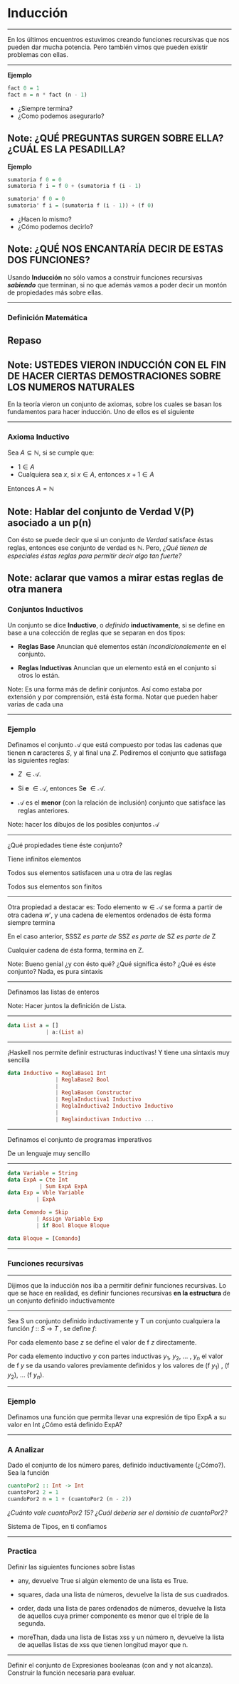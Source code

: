# Inducción

----

En los últimos encuentros estuvimos creando funciones recursivas que nos pueden dar mucha potencia. Pero también vimos que pueden existir problemas con ellas.

----

**Ejemplo**

```haskell
fact 0 = 1
fact n = n * fact (n - 1)
```

-  ¿Siempre termina? <!-- .element: class="fragment" -->
-  ¿Como podemos asegurarlo? <!-- .element: class="fragment" --> 

Note: ¿QUÉ PREGUNTAS SURGEN SOBRE ELLA? ¿CUÁL ES LA PESADILLA?
----

**Ejemplo**

```haskell
sumatoria f 0 = 0
sumatoria f i = f 0 + (sumatoria f (i - 1)

sumatoria' f 0 = 0
sumatoria' f i = (sumatoria f (i - 1)) + (f 0)
```

-  ¿Hacen lo mismo? <!-- .element: class="fragment" -->
-  ¿Cómo podemos decirlo? <!-- .element: class="fragment" -->

Note: ¿QUÉ NOS ENCANTARÍA DECIR DE ESTAS DOS FUNCIONES?
----

Usando **Inducción** no sólo vamos a construir funciones recursivas _**sabiendo**_ que terminan, si no que además vamos a poder decir un montón de propiedades más sobre ellas.

----

### Definición Matemática
## Repaso

Note: USTEDES VIERON INDUCCIÓN CON EL FIN DE HACER CIERTAS DEMOSTRACIONES SOBRE LOS NUMEROS NATURALES
----

En la teoría vieron un conjunto de axiomas, sobre los cuales se basan los fundamentos para hacer inducción. Uno de ellos es el siguiente

----

<!-- .slide: style="text-align: left" -->

### Axioma Inductivo

Sea $A \subseteq \mathbb{N}$, si se cumple que:

-  $1 \in A$
-  Cualquiera sea $x$, si $x \in A$, entonces $x + 1 \in A$

Entonces $A = \mathbb{N}$

Note: Hablar del conjunto de Verdad V(P) asociado a un p(n)
----

Con ésto se puede decir que si un conjunto de _Verdad_ satisface éstas reglas, entonces ese conjunto de verdad es $\mathbb{N}$. Pero, _¿Qué tienen de especiales éstas reglas para permitir decir algo tan fuerte?_

Note: aclarar que vamos a mirar estas reglas de otra manera
----

<!-- .slide: style="text-align: left" -->

### Conjuntos Inductivos

Un conjunto se dice **Inductivo**, o *definido* **inductivamente**, si se define en base a una colección de reglas que se separan en dos tipos:

- **Reglas Base** Anuncian qué elementos están *incondicionalemente* en el conjunto.

- **Reglas Inductivas** Anuncian que un elemento está en el conjunto si otros lo están.

Note: Es una forma más de definir conjuntos. Así como estaba por extensión y por comprensión, está ésta forma. Notar que pueden haber varias de cada una

----

### Ejemplo

Definamos el conjunto $\mathcal{A}$ que está compuesto por todas las cadenas que tienen **n** caracteres *S*, y al final una *Z*. Pediremos el conjunto que satisfaga las siguientes reglas:

- *Z* $\in \mathcal{A}$.
 <!-- .element: class="fragment" -->

- Si **e** $\in \mathcal{A}$, entonces S**e** $\in \mathcal{A}$.
 <!-- .element: class="fragment" -->

- $\mathcal{A}$ es el **menor** (con la relación de inclusión) conjunto que satisface las reglas anteriores.
 <!-- .element: class="fragment" -->

Note: hacer los dibujos de los posibles conjuntos $\mathcal{A}$

----

¿Qué propiedades tiene éste conjunto?

Tiene infinitos elementos 
<!-- .element: class="fragment" -->

Todos sus elementos satisfacen una u otra de las reglas
<!-- .element: class="fragment" -->

Todos sus elementos son finitos
<!-- .element: class="fragment" -->

----

Otra propiedad a destacar es: Todo elemento $w \in \mathcal{A}$ se forma a partir de otra cadena $w'$, y una cadena de elementos ordenados de ésta forma siempre termina

En el caso anterior, SSSZ _es parte de_ SSZ _es parte de_ SZ _es parte de_ Z
<!-- .element: class="fragment" -->

Cualquier cadena de ésta forma, termina en Z.
<!-- .element: class="fragment" -->

Note: Bueno genial ¿y con ésto qué? ¿Qué significa ésto? ¿Qué es éste conjunto? Nada, es pura sintaxis

----

Definamos las listas de enteros

Note: Hacer juntos la definición de Lista. 

----

```haskell
data List a = []
            | a:(List a)
```
----

¡Haskell nos permite definir estructuras inductivas! Y tiene una sintaxis muy sencilla

```haskell
data Inductivo = ReglaBase1 Int
               | ReglaBase2 Bool
               |
               | ReglaBasen Constructor
               | ReglaInductiva1 Inductivo
               | ReglaInductiva2 Inductivo Inductivo 
               |
               | Reglainductivan Inductivo ... 
```
<!-- .element: class="fragment" -->
----

Definamos el conjunto de programas imperativos 

De un lenguaje muy sencillo
<!-- .element: class="fragment" -->

----

```haskell
data Variable = String
data ExpA = Cte Int
          | Sum ExpA ExpA
data Exp = Vble Variable
         | ExpA

data Comando = Skip
	     | Assign Variable Exp
	     | if Bool Bloque Bloque

data Bloque = [Comando]
```
----

### Funciones recursivas

----

Dijimos que la inducción nos iba a permitir definir funciones recursivas. Lo que se hace en realidad, es definir funciones recursivas **en la estructura** de un conjunto definido inductivamente

----
Sea S un conjunto definido inductivamente y T un conjunto cualquiera la función $f$ :: $S$ -> $T$ ,  se define $f$:

Por cada elemento base $z$ se define el valor de f $z$ directamente.
<!-- .element: class="fragment" -->

Por cada elemento inductivo $y$ con partes inductivas $y_1$, $y_2$, ... , $y_n$ el valor de f $y$ se da usando valores previamente definidos y los valores de (f $y_1$) , (f $y_2$), ... (f $y_n$).
<!-- .element: class="fragment" -->

----

### Ejemplo

Definamos una función que permita llevar una expresión de tipo ExpA a su valor en Int ¿Cómo está definido ExpA?

----

### A Analizar

Dado el conjunto de los número pares, definido inductivamente (¿Cómo?). Sea la función
```haskell
cuantoPor2 :: Int -> Int
cuantoPor2 2 = 1
cuandoPor2 n = 1 + (cuantoPor2 (n - 2))
```
<!-- .element: contenteditable="true" -->
_¿Cuánto vale cuantoPor2 15?_ _¿Cuál debería ser el dominio de cuantoPor2?_

Sistema de Tipos, en ti confiamos
<!-- .element: class="fragment" -->
----
### Practica

Definir las siguientes funciones sobre listas

- any, devuelve True si algún elemento de una lista es True.

- squares, dada una lista de números, devuelve la lista de sus cuadrados.

- order, dada una lista de pares ordenados de números, devuelve la lista de aquellos
cuya primer componente es menor que el triple de la segunda.

- moreThan, dada una lista de listas xss y un número n, devuelve la lista de aquellas
listas de xss que tienen longitud mayor que n.

----

Definir el conjunto de Expresiones booleanas (con and y not alcanza). Construir la función necesaria para evaluar.	
